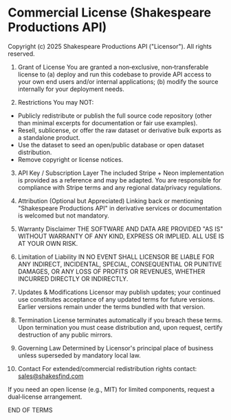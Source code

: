 Commercial License (Shakespeare Productions API)
===================================

Copyright (c) 2025 Shakespeare Productions API ("Licensor"). All rights reserved.

1. Grant of License
You are granted a non‑exclusive, non‑transferable license to (a) deploy and run this codebase to provide API access to your own end users and/or internal applications; (b) modify the source internally for your deployment needs.

2. Restrictions
You may NOT:
  - Publicly redistribute or publish the full source code repository (other than minimal excerpts for documentation or fair use examples).
  - Resell, sublicense, or offer the raw dataset or derivative bulk exports as a standalone product.
  - Use the dataset to seed an open/public database or open dataset distribution.
  - Remove copyright or license notices.

3. API Key / Subscription Layer
The included Stripe + Neon implementation is provided as a reference and may be adapted. You are responsible for compliance with Stripe terms and any regional data/privacy regulations.

4. Attribution (Optional but Appreciated)
Linking back or mentioning "Shakespeare Productions API" in derivative services or documentation is welcomed but not mandatory.

5. Warranty Disclaimer
THE SOFTWARE AND DATA ARE PROVIDED "AS IS" WITHOUT WARRANTY OF ANY KIND, EXPRESS OR IMPLIED. ALL USE IS AT YOUR OWN RISK.

6. Limitation of Liability
IN NO EVENT SHALL LICENSOR BE LIABLE FOR ANY INDIRECT, INCIDENTAL, SPECIAL, CONSEQUENTIAL OR PUNITIVE DAMAGES, OR ANY LOSS OF PROFITS OR REVENUES, WHETHER INCURRED DIRECTLY OR INDIRECTLY.

7. Updates & Modifications
Licensor may publish updates; your continued use constitutes acceptance of any updated terms for future versions. Earlier versions remain under the terms bundled with that version.

8. Termination
License terminates automatically if you breach these terms. Upon termination you must cease distribution and, upon request, certify destruction of any public mirrors.

9. Governing Law
Determined by Licensor's principal place of business unless superseded by mandatory local law.

10. Contact
For extended/commercial redistribution rights contact: sales@shakesfind.com

If you need an open license (e.g., MIT) for limited components, request a dual‑license arrangement.

END OF TERMS